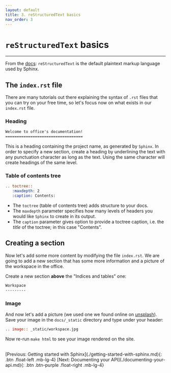 ```yaml
---
layout: default
title: 3. reStructuredText basics
nav_order: 3
---
```


# `reStructuredText` basics

---

From the [docs](https://www.sphinx-doc.org/en/master/usage/restructuredtext/basics.html):
`reStructuredText` is the default plaintext markup language used by Sphinx.

## The `index.rst` file

There are many tutorials out there explaining the syntax of `.rst` files that you can try on your
free time, so let's focus now on what exists in our `index.rst` file.

### Heading

```rst
Welcome to office's documentation!
==================================
```

This is a heading containing the project name, as generated by `Sphinx`. In order to specify a new
section, create a heading by underlining the text with any punctuation character as long as the
text. Using the same character will create headings of the same level.

### Table of contents tree

```rst
.. toctree::
   :maxdepth: 2
   :caption: Contents:
```

- The `toctree` (table of contents tree) adds structure to your docs.
- The `maxdepth` parameter specifies how many levels of headers you would like `Sphinx` to create
  in its output.
- The `caption` parameter gives option to provide a toctree caption, i.e. the _title_ of the
  toctree; in this case "Contents".

## Creating a section

Now let's add some more content by modifying the file `index.rst`. We are going to add a new section that has
some more information and a picture of the workspace in the office.

Create a new section **above** the "Indices and tables" one:

```rst
Workspace
---------
```

### Image

And now let's add a picture (we used one we found online on [unsplash](https://unsplash.com)). Save
your image in the `docs/_static` directory and type under your header:

```rst
.. image:: _static/workspace.jpg
```

Now re-run `make html` to see your image rendered on the site.

<br />
[Previous: Getting started with Sphinx](./getting-started-with-sphinx.md){: .btn .float-left .mb-lg-4}
[Next: Documenting your API](./documenting-your-api.md){: .btn .btn-purple .float-right .mb-lg-4}
<br />
